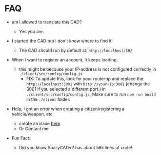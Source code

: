 # FAQ

- am I allowed to translate this CAD?

  - Yes you are.

- I started the CAD but I don't know where to find it!

  - The CAD should run by default at: `http://localhost:80/`

- When I want to register an account, it keeps loading.

  - this might be because your IP-address is not configured correctly in `./client/src/config/config.js`
    - FIX: To update this, look for your router-ip and replace the `http://localhost:3001` with `http://your-ip:3001` (change the 3001 if you selected a different port.) in `./client/src/config/config.js`, Make sure to run `npm run build` in the `./client` folder.

- Help, I got an error when creating a citizen/registering a vehicle/weapon, etc

  - create an issue [here](https://github.com/Dev-CasperTheGhost/snaily-cadv2/issues/new?assignees=&labels=&template=bug_report.md&title=)
  - Or Contact me

- Fun Fact:
  - Did you know SnailyCADv2 has about 58k lines of code!
